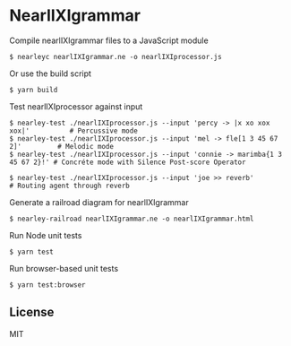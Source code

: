 # NearlIXIgrammar


Compile nearlIXIgrammar files to a JavaScript module
```
$ nearleyc nearlIXIgrammar.ne -o nearlIXIprocessor.js
```

Or use the build script
```
$ yarn build
```


Test nearlIXIprocessor against input
```
$ nearley-test ./nearlIXIprocessor.js --input 'percy -> |x xo xox xox|'          # Percussive mode
$ nearley-test ./nearlIXIprocessor.js --input 'mel -> fle[1 3 45 67 2]'         # Melodic mode
$ nearley-test ./nearlIXIprocessor.js --input 'connie -> marimba{1 3 45 67 2}!' # Concréte mode with Silence Post-score Operator

$ nearley-test ./nearlIXIprocessor.js --input 'joe >> reverb'                   # Routing agent through reverb
```

Generate a railroad diagram for nearlIXIgrammar
```
$ nearley-railroad nearlIXIgrammar.ne -o nearlIXIgrammar.html
```

Run Node unit tests
```
$ yarn test
```

Run browser-based unit tests
```
$ yarn test:browser
```


## License
MIT
